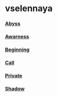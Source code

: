 # vselennaya
 
### [Abyss](./abyss.md)  
### [Awarness](./awareness.md)  
### [Beginning](./beginning.md)  
### [Call](./call.md)  
### [Private](./private.md)  
### [Shadow](./shadow.md)  